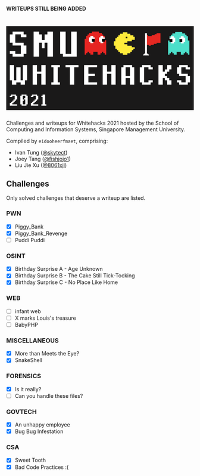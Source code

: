 **WRITEUPS STILL BEING ADDED**

# ![whitehacks logo](/images/whitehacks_logo.png)

Challenges and writeups for Whitehacks 2021 hosted by the School of Computing and Information Systems, Singapore Management University.

Compiled by `eidooheerfmaet`, comprising:
- Ivan Tung ([@skytect](https://github.com/skytect))
- Joey Tang ([@fishjojo1](https://github.com/fishjojo1))
- Liu Jie Xu ([@8061xjl](https://github.com/8061xjl))

## Challenges

Only solved challenges that deserve a writeup are listed.

### PWN
- [X] Piggy_Bank
- [X] Piggy_Bank_Revenge
- [ ] Puddi Puddi

### OSINT
- [X] Birthday Surprise A - Age Unknown
- [X] Birthday Surprise B - The Cake Still Tick-Tocking
- [X] Birthday Surprise C - No Place Like Home

### WEB
- [ ] infant web
- [ ] X marks Louis's treasure
- [ ] BabyPHP

### MISCELLANEOUS
- [X] More than Meets the Eye?
- [X] SnakeShell

### FORENSICS
- [X] Is it really?
- [ ] Can you handle these files?

### GOVTECH
- [X] An unhappy employee
- [X] Bug Bug Infestation

### CSA
- [X] Sweet Tooth
- [X] Bad Code Practices :(
